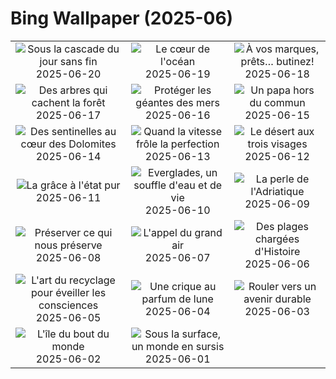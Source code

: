# Bing Wallpaper (2025-06)

|  |  |  |
|:---:|:---:|:---:|
| ![](https://www.bing.com/th?id=OHR.IcelandSolstice_FR-CA9981764329_400x240.jpg "Sous la cascade du jour sans fin") 2025-06-20 | ![](https://www.bing.com/th?id=OHR.SanMiguelAzores_FR-CA6483146395_400x240.jpg "Le cœur de l'océan") 2025-06-19 | ![](https://www.bing.com/th?id=OHR.AsianSwallowtail_FR-CA9631764778_400x240.jpg "À vos marques, prêts… butinez!") 2025-06-18 |
| ![](https://www.bing.com/th?id=OHR.CumberlandOaks_FR-CA9514188401_400x240.jpg "Des arbres qui cachent la forêt") 2025-06-17 | ![](https://www.bing.com/th?id=OHR.SeaTurtleBrazil_FR-CA9368188132_400x240.jpg "Protéger les géantes des mers") 2025-06-16 | ![](https://www.bing.com/th?id=OHR.RheaDad_FR-CA9162374279_400x240.jpg "Un papa hors du commun") 2025-06-15 |
| ![](https://www.bing.com/th?id=OHR.DolomitiEstate_FR-CA9009811227_400x240.jpg "Des sentinelles au cœur des Dolomites") 2025-06-14 | ![](https://www.bing.com/th?id=OHR.CanadianGPQuebec_FR-CA7810531088_400x240.jpg "Quand la vitesse frôle la perfection") 2025-06-13 | ![](https://www.bing.com/th?id=OHR.BigBendChisos_FR-CA7282814155_400x240.jpg "Le désert aux trois visages") 2025-06-12 |
| ![](https://www.bing.com/th?id=OHR.FlamingosNamibia_FR-CA7147241890_400x240.jpg "La grâce à l'état pur") 2025-06-11 | ![](https://www.bing.com/th?id=OHR.AerialEverglades_FR-CA7029790074_400x240.jpg "Everglades, un souffle d'eau et de vie") 2025-06-10 | ![](https://www.bing.com/th?id=OHR.DubrovnikTwilight_FR-CA6898280471_400x240.jpg "La perle de l'Adriatique") 2025-06-09 |
| ![](https://www.bing.com/th?id=OHR.StellarSeaLions_FR-CA6755982430_400x240.jpg "Préserver ce qui nous préserve") 2025-06-08 | ![](https://www.bing.com/th?id=OHR.PacificCrestTrail_FR-CA6650916972_400x240.jpg "L'appel du grand air") 2025-06-07 | ![](https://www.bing.com/th?id=OHR.NormandyBeach_FR-CA6105817274_400x240.jpg "Des plages chargées d'Histoire") 2025-06-06 |
| ![](https://www.bing.com/th?id=OHR.OlivaresMural_FR-CA5875750621_400x240.jpg "L'art du recyclage pour éveiller les consciences") 2025-06-05 | ![](https://www.bing.com/th?id=OHR.CalaLuna_FR-CA5728835593_400x240.jpg "Une crique au parfum de lune") 2025-06-04 | ![](https://www.bing.com/th?id=OHR.BicyclesUtrecht_FR-CA5597042150_400x240.jpg "Rouler vers un avenir durable") 2025-06-03 |
| ![](https://www.bing.com/th?id=OHR.Fogoisland_FR-CA5436745588_400x240.jpg "L'île du bout du monde") 2025-06-02 | ![](https://www.bing.com/th?id=OHR.GrandeTerreReef_FR-CA5296140258_400x240.jpg "Sous la surface, un monde en sursis") 2025-06-01 |  |
